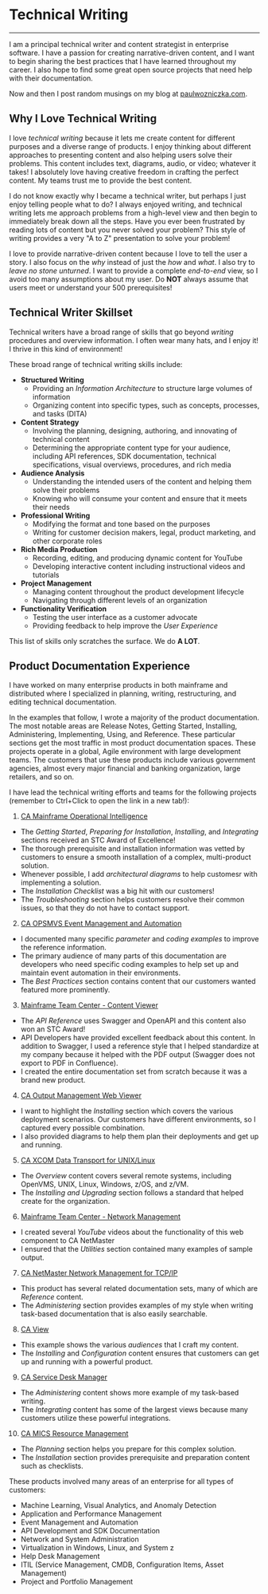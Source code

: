 # Technical Writing
-------
I am a principal technical writer and content strategist in enterprise software. I have a passion for creating narrative-driven content, and I want to begin sharing the best practices that I have learned throughout my career. I also hope to find some great open source projects that need help with their documentation.

Now and then I post random musings on my blog at [paulwozniczka.com](http://www.paulwozniczka.com).

## Why I Love Technical Writing

I love *technical writing* because it lets me create content for different purposes and a diverse range of products. I enjoy thinking about different approaches to presenting content and also helping users solve their problems. This content includes text, diagrams, audio, or video; whatever it takes! I absolutely love having creative freedom in crafting the perfect content. My teams trust me to provide the best content.

I do not know exactly why I became a technical writer, but perhaps I just enjoy telling people what to do? I always enjoyed writing, and technical writing lets me approach problems from a high-level view and then begin to immediately break down all the steps. Have you ever been frustrated by reading lots of content but you never solved your problem? This style of writing provides a very "A to Z" presentation to solve your problem!

I love to provide narrative-driven content because I love to tell the user a story. I also focus on the *why* instead of just the *how* and *what*. I also try to *leave no stone unturned*. I want to provide a complete *end-to-end* view, so I avoid too many assumptions about my user. Do **NOT** always assume that users meet or understand your 500 prerequisites!

## Technical Writer Skillset

Technical writers have a broad range of skills that go beyond *writing* procedures and overview information. I often wear many hats, and I enjoy it! I thrive in this kind of environment!

These broad range of technical writing skills include:
* **Structured Writing**
   - Providing an _Information Architecture_ to structure large volumes of information
   - Organizing content into specific types, such as concepts, processes, and tasks (DITA)
* **Content Strategy**
   - Involving the planning, designing, authoring, and innovating of technical content
   - Determining the appropriate content type for your audience, including API references, SDK documentation, technical specifications, visual overviews, procedures, and rich media
* **Audience Analysis**
   - Understanding the intended users of the content and helping them solve their problems
   - Knowing who will consume your content and ensure that it meets their needs
* **Professional Writing**
   - Modifying the format and tone based on the purposes
   - Writing for customer decision makers, legal, product marketing, and other corporate roles
* **Rich Media Production**
   - Recording, editing, and producing dynamic content for YouTube
   - Developing interactive content including instructional videos and tutorials
* **Project Management**
   - Managing content throughout the product development lifecycle
   - Navigating through different levels of an organization
* **Functionality Verification**
   - Testing the user interface as a customer advocate
   - Providing feedback to help improve the _User Experience_

This list of skills only scratches the surface. We do **A LOT**.

## Product Documentation Experience

I have worked on many enterprise products in both mainframe and distributed where I specialized in planning, writing, restructuring, and editing technical documentation.

In the examples that follow, I wrote a majority of the product documentation. The most notable areas are Release Notes, Getting Started, Installing, Administering, Implementing, Using, and Reference. These particular sections get the most traffic in most product documentation spaces. These projects operate in a global, Agile environment with large development teams. The customers that use these products include various government agencies, almost every major financial and banking organization, large retailers, and so on.

I have lead the technical writing efforts and teams for the following projects (remember to Ctrl+Click to open the link in a new tab!):
1. [CA Mainframe Operational Intelligence](https://docops.ca.com/moi)
 - The *Getting Started*, *Preparing for Installation*, *Installing*, and *Integrating* sections received an STC Award of Excellence!
 - The thorough prerequisite and installation information was vetted by customers to ensure a smooth installation of a complex, multi-product solution.
 - Whenever possible, I add *architectural diagrams* to help customesr with implementing a solution.
 - The *Installation Checklist* was a big hit with our customers!
 - The *Troubleshooting* section helps customers resolve their common issues, so that they do not have to contact support.
2. [CA OPSMVS Event Management and Automation](https://docops.ca.com/ca-opsmvs/13-5/en)
 - I documented many specific *parameter* and *coding examples* to improve the reference information.
 - The primary audience of many parts of this documentation are developers who need specific coding examples to help set up and maintain event automation in their environments.
 - The *Best Practices* section contains content that our customers wanted featured more prominently.
3. [Mainframe Team Center - Content Viewer](https://docops.ca.com/ca-mainframe-team-center-content-viewer/14-0/en/api-reference)
 - The *API Reference* uses Swagger and OpenAPI and this content also won an STC Award!
 - API Developers have provided excellent feedback about this content. In addition to Swagger, I used a reference style that I helped standardize at my company because it helped with the PDF output (Swagger does not export to PDF in Confluence).
 - I created the entire documentation set from scratch because it was a brand new product.
4. [CA Output Management Web Viewer](https://docops.ca.com/ca-output-management-web-viewer/12-1/en/installing)
 - I want to highlight the *Installing* section which covers the various deployment scenarios. Our customers have different environments, so I captured every possible combination.
 - I also provided diagrams to help them plan their deployments and get up and running.
5. [CA XCOM Data Transport for UNIX/Linux](https://docops.ca.com/ca-xcom-data-transport-for-unix-linux/11-6-01/en)
 - The *Overview* content covers several remote systems, including OpenVMS, UNIX, Linux, Windows, z/OS, and z/VM.
 - The *Installing and Upgrading* section follows a standard that helped create for the organization.
6. [Mainframe Team Center - Network Management](https://docops.ca.com/mainframe-team-center-network-management/12-2/en)
 - I created several *YouTube* videos about the functionality of this web component to CA NetMaster
 - I ensured that the *Utilities* section contained many examples of sample output.
7. [CA NetMaster Network Management for TCP/IP](https://docops.ca.com/ca-netmaster-network-management-for-tcpip/12-2/en)
 - This product has several related documentation sets, many of which are *Reference* content.
 - The *Administering* section provides examples of my style when writing task-based documentation that is also easily searchable.
8. [CA View](https://docops.ca.com/ca-view/14-0/en)
 - This example shows the various *audiences* that I craft my content.
 - The *Installing* and *Configuration* content ensures that customers can get up and running with a powerful product.
9. [CA Service Desk Manager](https://docops.ca.com/ca-service-management/17-1/en)
 - The *Administering* content shows more example of my task-based writing.
 - The *Integrating* content has some of the largest views because many customers utilize these powerful integrations.
10. [CA MICS Resource Management](https://docops.ca.com/ca-mics-resource-management/14-2/en)
 - The *Planning* section helps you prepare for this complex solution.
 - The *Installation* section provides prerequisite and preparation content such as checklists.


 These products involved many areas of an enterprise for all types of customers:
 * Machine Learning, Visual Analytics, and Anomaly Detection
 * Application and Performance Management
 * Event Management and Automation
 * API Development and SDK Documentation
 * Network and System Administration
 * Virtualization in Windows, Linux, and System z
 * Help Desk Management
 * ITIL (Service Management, CMDB, Configuration Items, Asset Management)
 * Project and Portfolio Management

